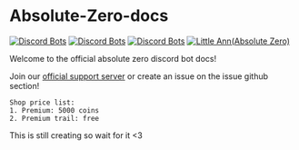 # Absolute-Zero-docs
[![Discord Bots](https://discordbots.org/api/widget/status/583835501744881664.svg)](https://discordbots.org/bot/583835501744881664)
[![Discord Bots](https://discordbots.org/api/widget/servers/583835501744881664.svg)](https://discordbots.org/bot/583835501744881664)
[![Discord Bots](https://discordbots.org/api/widget/lib/583835501744881664.svg)](https://discordbots.org/bot/583835501744881664)
<a href="https://discordbots.org/bot/583835501744881664" > <img src="https://discordbots.org/api/widget/owner/583835501744881664.svg" alt="Little Ann(Absolute Zero)" /> </a>

Welcome to the official absolute zero discord bot docs!

Join our [official support server](https://discord.gg/vWUr5W6) or create an issue on the issue github section!

```
Shop price list:
1. Premium: 5000 coins
2. Premium trail: free
```

This is still creating so wait for it <3
